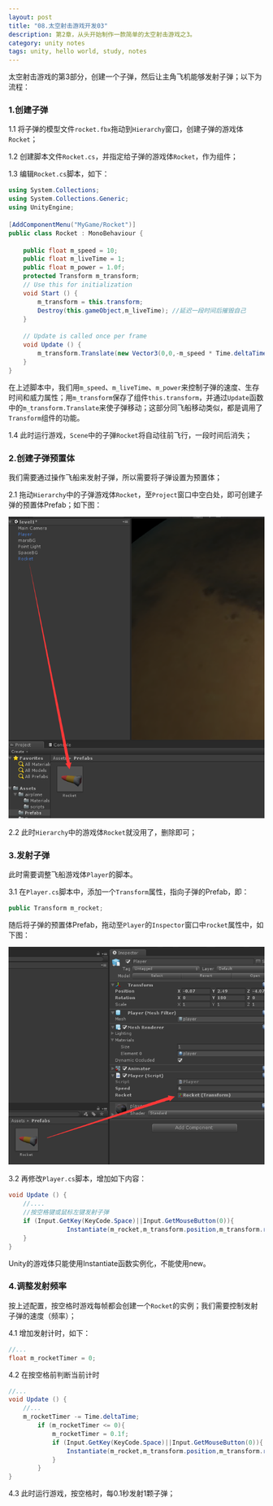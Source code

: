 ```yaml
---
layout: post
title: "08.太空射击游戏开发03"
description: 第2章，从头开始制作一款简单的太空射击游戏之3。
category: unity notes
tags: unity, hello world, study, notes
---
```


太空射击游戏的第3部分，创建一个子弹，然后让主角飞机能够发射子弹；以下为流程：

### 1.创建子弹

1.1 将子弹的模型文件`rocket.fbx`拖动到`Hierarchy`窗口，创建子弹的游戏体`Rocket`；

1.2 创建脚本文件`Rocket.cs`，并指定给子弹的游戏体`Rocket`，作为组件；

1.3 编辑`Rocket.cs`脚本，如下：

```c#
using System.Collections;
using System.Collections.Generic;
using UnityEngine;

[AddComponentMenu("MyGame/Rocket")]
public class Rocket : MonoBehaviour {

	public float m_speed = 10;
	public float m_liveTime = 1;
	public float m_power = 1.0f;
	protected Transform m_transform;
	// Use this for initialization
	void Start () {
		m_transform = this.transform;
		Destroy(this.gameObject,m_liveTime); //延迟一段时间后摧毁自己
	}
	
	// Update is called once per frame
	void Update () {
		m_transform.Translate(new Vector3(0,0,-m_speed * Time.deltaTime));
	}
}

```

在上述脚本中，我们用`m_speed`、`m_liveTime`、`m_power`来控制子弹的速度、生存时间和威力属性；用`m_transform`保存了组件`this.transform`，并通过`Update`函数中的`m_transform.Translate`来使子弹移动；这部分同飞船移动类似，都是调用了`Transform`组件的功能。

1.4 此时运行游戏，`Scene`中的子弹`Rocket`将自动往前飞行，一段时间后消失；

### 2.创建子弹预置体

我们需要通过操作飞船来发射子弹，所以需要将子弹设置为预置体；

2.1 拖动`Hierarchy`中的子弹游戏体`Rocket`，至`Project`窗口中空白处，即可创建子弹的预置体Prefab；如下图：

![Rocket预置体](/images/unity/rocketPrefab.png)

2.2 此时`Hierarchy`中的游戏体`Rocket`就没用了，删除即可；

### 3.发射子弹

此时需要调整飞船游戏体`Player`的脚本。

3.1 在`Player.cs`脚本中，添加一个`Transform`属性，指向子弹的Prefab，即：

```c#
public Transform m_rocket;
```

随后将子弹的预置体Prefab，拖动至`Player`的`Inspector`窗口中`rocket`属性中，如下图：

![transformRocket](/images/unity/transformRocket.png)

3.2 再修改`Player.cs`脚本，增加如下内容：

```c#
void Update () {
    //....
    //按空格键或鼠标左键发射子弹
	if (Input.GetKey(KeyCode.Space)||Input.GetMouseButton(0)){
				Instantiate(m_rocket,m_transform.position,m_transform.rotation);
    }
}
```

Unity的游戏体只能使用Instantiate函数实例化，不能使用new。

### 4.调整发射频率

按上述配置，按空格时游戏每帧都会创建一个`Rocket`的实例；我们需要控制发射子弹的速度（频率）；

4.1 增加发射计时，如下：

```c#
//...
float m_rocketTimer = 0;
```

4.2 在按空格前判断当前计时

```c#
//...
void Update () {
	//...
    m_rocketTimer -= Time.deltaTime;
		if (m_rocketTimer <= 0){
			m_rocketTimer = 0.1f;
			if (Input.GetKey(KeyCode.Space)||Input.GetMouseButton(0)){
				Instantiate(m_rocket,m_transform.position,m_transform.rotation);
			}		
		}
}
```

4.3 此时运行游戏，按空格时，每0.1秒发射1颗子弹；